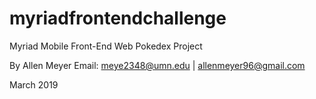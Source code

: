 # myriadfrontendchallenge

Myriad Mobile Front-End Web Pokedex Project

By Allen Meyer
Email: meye2348@umn.edu | allenmeyer96@gmail.com

March 2019
